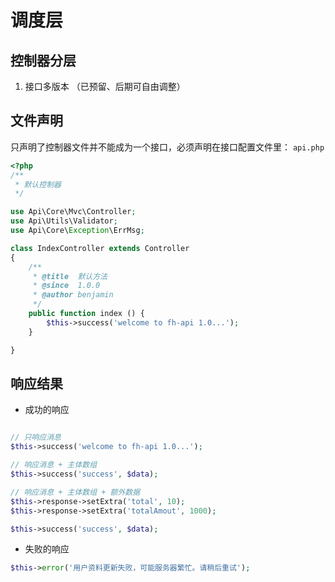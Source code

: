 # 调度层

## 控制器分层 
1. 接口多版本 （已预留、后期可自由调整）

## 文件声明

只声明了控制器文件并不能成为一个接口，必须声明在接口配置文件里： `api.php` 

```php
<?php
/**
 * 默认控制器
 */

use Api\Core\Mvc\Controller;
use Api\Utils\Validator;
use Api\Core\Exception\ErrMsg;

class IndexController extends Controller
{
    /**
     * @title  默认方法
     * @since  1.0.0
     * @author benjamin
     */
    public function index () {
        $this->success('welcome to fh-api 1.0...');
    }

}
```

## 响应结果

* 成功的响应

```php

// 只响应消息
$this->success('welcome to fh-api 1.0...');

// 响应消息 + 主体数组
$this->success('success', $data);

// 响应消息 + 主体数组 + 额外数据
$this->response->setExtra('total', 10);
$this->response->setExtra('totalAmout', 1000);

$this->success('success', $data);

```
  

* 失败的响应

```php
$this->error('用户资料更新失败，可能服务器繁忙。请稍后重试');

```